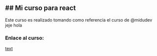 ## ## Mi curso para react

Este curso es realizado tomando como referencia el curso de @midudev jeje hola

### Enlace al curso:

[text](https://github.com/midudev/aprendiendo-react)
